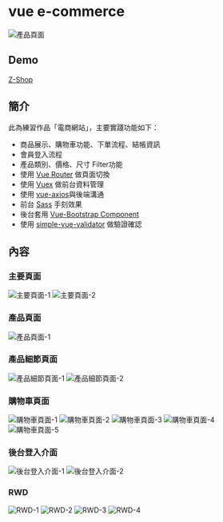 # vue e-commerce
![產品頁面](https://github.com/destiny5420/vue-eCommerce/blob/develop/page_source/banner.png)

## Demo
[Z-Shop](https://destiny5420.github.io/vue-eCommerce)

## 簡介
此為練習作品「電商網站」，主要實踐功能如下：
* 商品展示、購物車功能、下單流程、結帳資訊
* 會員登入流程
* 產品類別、價格、尺寸 Filter功能
* 使用 [Vue Router](https://router.vuejs.org) 做頁面切換
* 使用 [Vuex](https://vuex.vuejs.org) 做前台資料管理
* 使用 [vue-axios](https://www.npmjs.com/package/vue-axios)與後端溝通
* 前台 [Sass](https://sass-lang.com/) 手刻效果
* 後台套用 [Vue-Bootstrap Component](https://bootstrap-vue.org/)
* 使用 [simple-vue-validator](https://github.com/semisleep/simple-vue-validator) 做驗證確認

## 內容
### 主要頁面
![主要頁面-1](https://github.com/destiny5420/vue-eCommerce/blob/develop/page_source/pic_01.png)
![主要頁面-2](https://github.com/destiny5420/vue-eCommerce/blob/develop/page_source/pic_02.png)

### 產品頁面
![產品頁面-1](https://github.com/destiny5420/vue-eCommerce/blob/develop/page_source/pic_03.png)

### 產品細節頁面
![產品細節頁面-1](https://github.com/destiny5420/vue-eCommerce/blob/develop/page_source/pic_04.png)
![產品細節頁面-2](https://github.com/destiny5420/vue-eCommerce/blob/develop/page_source/pic_05.png)

### 購物車頁面
![購物車頁面-1](https://github.com/destiny5420/vue-eCommerce/blob/develop/page_source/pic_06.png)
![購物車頁面-2](https://github.com/destiny5420/vue-eCommerce/blob/develop/page_source/pic_07.png)
![購物車頁面-3](https://github.com/destiny5420/vue-eCommerce/blob/develop/page_source/pic_08.png)
![購物車頁面-4](https://github.com/destiny5420/vue-eCommerce/blob/develop/page_source/pic_09.png)
![購物車頁面-5](https://github.com/destiny5420/vue-eCommerce/blob/develop/page_source/pic_10.png)

### 後台登入介面
![後台登入介面-1](https://github.com/destiny5420/vue-eCommerce/blob/develop/page_source/pic_11.png)
![後台登入介面-2](https://github.com/destiny5420/vue-eCommerce/blob/develop/page_source/pic_12.png) 

### RWD
![RWD-1](https://github.com/destiny5420/vue-eCommerce/blob/develop/page_source/pic_13.png)
![RWD-2](https://github.com/destiny5420/vue-eCommerce/blob/develop/page_source/pic_14.png)
![RWD-3](https://github.com/destiny5420/vue-eCommerce/blob/develop/page_source/pic_15.png)
![RWD-4](https://github.com/destiny5420/vue-eCommerce/blob/develop/page_source/pic_16.png)
